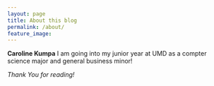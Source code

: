 ```yaml
---
layout: page
title: About this blog
permalink: /about/
feature_image: 
---
```


**Caroline Kumpa** I am going into my junior year at UMD as a compter science major and general business minor! 


*Thank You for reading!*

